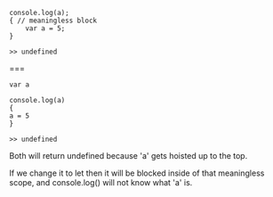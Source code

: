 


```
console.log(a);
{ // meaningless block
	var a = 5;
}

>> undefined
```


===


```
var a

console.log(a)
{
a = 5
}

>> undefined
```


Both will return undefined because 'a' gets hoisted up to the top.

If we change it to let then it will be blocked inside of that meaningless scope, and console.log() will not know what 'a' is.